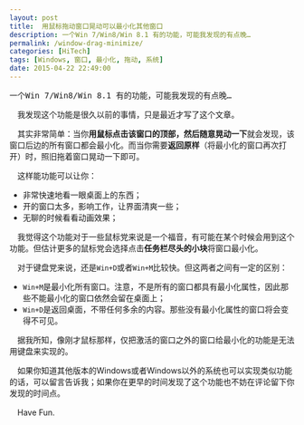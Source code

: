 ```yaml
---
layout: post
title:  用鼠标拖动窗口晃动可以最小化其他窗口
description: 一个Win 7/Win8/Win 8.1 有的功能，可能我发现的有点晚…
permalink: /window-drag-minimize/
categories: [HiTech]
tags: [Windows, 窗口, 最小化, 拖动, 系统]
date: 2015-04-22 22:49:00
--- 
```


<pre>一个Win 7/Win8/Win 8.1 有的功能，可能我发现的有点晚…</pre>

　我发现这个功能是很久以前的事情，只是最近才写了这个文章。

　其实非常简单：当你**用鼠标点击该窗口的顶部，然后随意晃动一下**就会发现，该窗口后边的所有窗口都会最小化。而当你需要**返回原样**（将最小化的窗口再次打开）时，照旧拖着窗口晃动一下即可。

　这样能功能可以让你：

- 非常快速地看一眼桌面上的东西；
- 开的窗口太多，影响工作，让界面清爽一些；
- 无聊的时候看看动画效果；

　我觉得这个功能对于一些鼠标党来说是一个福音，有可能在某个时候会用到这个功能。但估计更多的鼠标党会选择点击**任务栏尽头的小块**将窗口最小化。

　对于键盘党来说，还是`Win+D`或者`Win+M`比较快。但这两者之间有一定的区别：

- `Win+M`是最小化所有窗口。注意，不是所有的窗口都具有最小化属性，因此那些不能最小化的窗口依然会留在桌面上；
- `Win+D`是返回桌面，不带任何多余的内容。那些没有最小化属性的窗口将会变得不可见。

　据我所知，像刚才鼠标那样，仅把激活的窗口之外的窗口给最小化的功能是无法用键盘来实现的。

　如果你知道其他版本的Windows或者Windows以外的系统也可以实现类似功能的话，可以留言告诉我；如果你在更早的时间发现了这个功能也不妨在评论留下你发现的时间点。

　Have Fun.